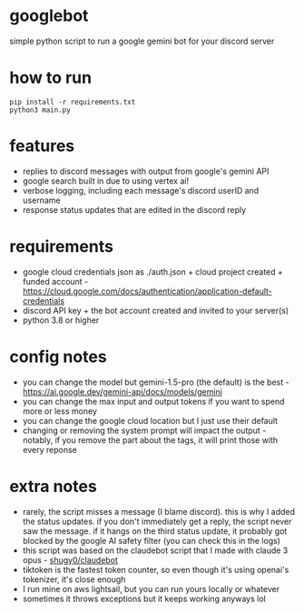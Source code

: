 # googlebot
simple python script to run a google gemini bot for your discord server

# how to run
```
pip install -r requirements.txt
python3 main.py
```

# features
- replies to discord messages with output from google's gemini API
- google search built in due to using vertex ai!
- verbose logging, including each message's discord userID and username
- response status updates that are edited in the discord reply

# requirements
- google cloud credentials json as ./auth.json + cloud project created + funded account - https://cloud.google.com/docs/authentication/application-default-credentials
- discord API key + the bot account created and invited to your server(s)
- python 3.8 or higher

# config notes
- you can change the model but gemini-1.5-pro (the default) is the best - https://ai.google.dev/gemini-api/docs/models/gemini
- you can change the max input and output tokens if you want to spend more or less money
- you can change the google cloud location but I just use their default
- changing or removing the system prompt will impact the output - notably, if you remove the part about the tags, it will print those with every reponse

# extra notes
- rarely, the script misses a message (I blame discord). this is why I added the status updates. if you don't immediately get a reply, the script never saw the message. if it hangs on the third status update, it probably got blocked by the google AI safety filter (you can check this in the logs)
- this script was based on the claudebot script that I made with claude 3 opus - [shugy0/claudebot](https://github.com/shugy0/claudebot)
- tiktoken is the fastest token counter, so even though it's using openai's tokenizer, it's close enough
- I run mine on aws lightsail, but you can run yours locally or whatever
- sometimes it throws exceptions but it keeps working anyways lol
